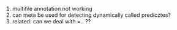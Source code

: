 1. multifile annotation not working
2. can meta be used for detecting dynamically called predicztes?
3. related: can we deal with =.. ??

